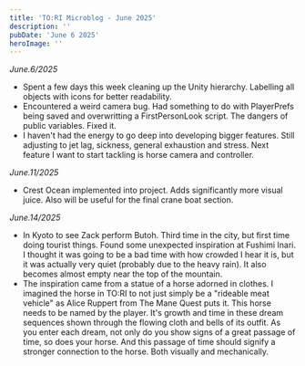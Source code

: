 ```yaml
---
title: 'TO:RI Microblog - June 2025'
description: ''
pubDate: 'June 6 2025'
heroImage: ''
---
```


*June.6/2025*
<br>
- Spent a few days this week cleaning up the Unity hierarchy. Labelling all objects with icons for better readability.
- Encountered a weird camera bug. Had something to do with PlayerPrefs being saved and overwritting a FirstPersonLook script. The dangers of public variables. Fixed it.
- I haven't had the energy to go deep into developing bigger features. Still adjusting to jet lag, sickness, general exhaustion and stress. Next feature I want to start tackling is horse camera and controller.

*June.11/2025*
<br>
- Crest Ocean implemented into project. Adds significantly more visual juice. Also will be useful for the final crane boat section.

*June.14/2025*
<br>
- In Kyoto to see Zack perform Butoh. Third time in the city, but first time doing tourist things. Found some unexpected inspiration at Fushimi Inari. I thought it was going to be a bad time with how crowded I hear it is, but it was actually very quiet (probably due to the heavy rain). It also becomes almost empty near the top of the mountain. 
- The inspiration came from a statue of a horse adorned in clothes. I imagined the horse in TO:RI to not just simply be a "rideable meat vehicle" as Alice Ruppert from The Mane Quest puts it. This horse needs to be named by the player. It's growth and time in these dream sequences shown through the flowing cloth and bells of its outfit. As you enter each dream, not only do you show signs of a great passage of time, so does your horse. And this passage of time should signify a stronger connection to the horse. Both visually and mechanically.
